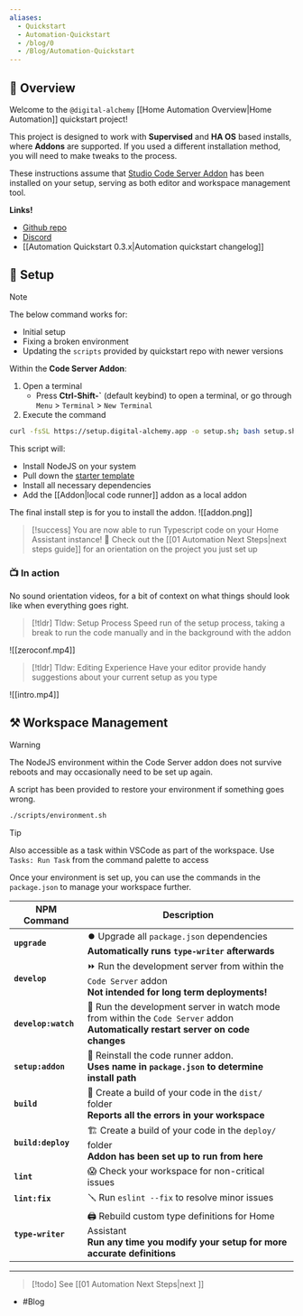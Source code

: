 ```yaml
---
aliases:
  - Quickstart
  - Automation-Quickstart
  - /blog/0
  - /Blog/Automation-Quickstart
---
```

## 📘 Overview 

Welcome to the `@digital-alchemy` [[Home Automation Overview|Home Automation]] quickstart project!

This project is designed to work with **Supervised** and **HA OS** based installs, where **Addons** are supported. If you used a different installation method, you will need to make tweaks to the process.

These instructions assume that [Studio Code Server Addon](https://github.com/hassio-addons/addon-vscode) has been installed on your setup, serving as both editor and workspace management tool.

**Links!**
- [Github repo](https://github.com/Digital-Alchemy-TS/automation-quickstart)
- [Discord](https://discord.digital-alchemy.app)
- [[Automation Quickstart 0.3.x|Automation quickstart changelog]]

## 🚀 Setup

> [!note] 
> The below command works for:
> - Initial setup
> - Fixing a broken environment
> - Updating the `scripts` provided by quickstart repo with newer versions

Within the **Code Server Addon**:

1. Open a terminal
   - Press **Ctrl-Shift-\`** (default keybind) to open a terminal, or go through `Menu` > `Terminal` > `New Terminal`
2. Execute the command
```bash
curl -fsSL https://setup.digital-alchemy.app -o setup.sh; bash setup.sh
```
This script will:
- Install NodeJS on your system
- Pull down the [starter template](https://github.com/Digital-Alchemy-TS/automation-quickstart)
- Install all necessary dependencies
- Add the [[Addon|local code runner]] addon as a local addon

The final install step is for you to install the addon.
![[addon.png]]

> [!success]
> You are now able to run Typescript code on your Home Assistant instance! 🎉
> Check out the [[01 Automation Next Steps|next steps guide]] for an orientation on the project you just set up
### 📺 In action

No sound orientation videos, for a bit of context on what things should look like when everything goes right.

> [!tldr] Tldw: Setup Process
> Speed run of the setup process, taking a break to run the code manually and in the background with the addon

![[zeroconf.mp4]]

> [!tldr] Tldw: Editing Experience
> Have your editor provide handy suggestions about your current setup as you type

![[intro.mp4]]

## ⚒️ Workspace Management

> [!warning] 
> The NodeJS environment within the Code Server addon does not survive reboots and may occasionally need to be set up again. 
> 

A script has been provided to restore your environment if something goes wrong.
```bash
./scripts/environment.sh
```
> [!tip] 
> Also accessible as a task within VSCode as part of the workspace. 
> Use `Tasks: Run Task` from the command palette to access

Once your environment is set up, you can use the commands in the `package.json` to manage your workspace further.

| NPM Command         | Description                                                                                                                         |
| ------------------- | ----------------------------------------------------------------------------------------------------------------------------------- |
| **`upgrade`**       | ⏺️ Upgrade all `package.json` dependencies<br>**Automatically runs `type-writer` afterwards**                                       |
| **`develop`**       | ⏩ Run the development server from within the `Code Server` addon<br>**Not intended for long term deployments!**                     |
| **`develop:watch`** | 👀 Run the development server in watch mode from within the `Code Server` addon<br>**Automatically restart server on code changes** |
| **`setup:addon`**   | 🔁 Reinstall the code runner addon. <br>**Uses name in `package.json` to determine install path**                                   |
| **`build`**         | 🔨 Create a build of your code in the `dist/` folder<br>**Reports all the errors in your workspace**                                |
| **`build:deploy`**  | 🏗️ Create a build of your code in the `deploy/` folder<br>**Addon has been set up to run from here**                               |
| **`lint`**          | 😱 Check your workspace for non-critical issues                                                                                     |
| **`lint:fix`**      | 🪛 Run `eslint --fix` to resolve minor issues                                                                                       |
| **`type-writer`**   | 🖨️ Rebuild custom type definitions for Home Assistant<br>**Run any time you modify your setup for more accurate definitions**      |

---
> [!todo]
> See [[01 Automation Next Steps|next ]]

- #Blog
